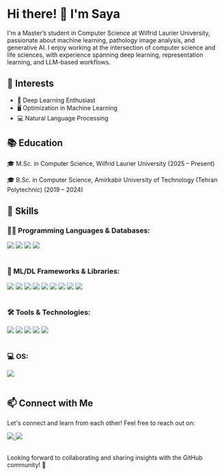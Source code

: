 # Hi there! 👋 I'm Saya

I'm a Master’s student in Computer Science at Wilfrid Laurier University, passionate about machine learning, pathology image analysis, and generative AI. I enjoy working at the intersection of computer science and life sciences, with experience spanning deep learning, representation learning, and LLM-based workflows.

## 🌱 Interests

- 🧠 Deep Learning Enthusiast
- 🖥️ Optimization in Machine Learning
- 💻 Natural Language Processing

  
## 📚 Education

🎓 M.Sc. in Computer Science, Wilfrid Laurier University (2025 – Present)

🎓 B.Sc. in Computer Science, Amirkabir University of Technology (Tehran Polytechnic) (2019 – 2024)

## 🚀 Skills

  ### 👨‍💻 Programming Languages & Databases:
  <div display="flex">
    <img src="https://img.shields.io/badge/python%20-%2314354C.svg?&style=for-the-badge&logo=python&logoColor=white" />
    <img src="https://img.shields.io/badge/c++-%2300599C.svg?style=for-the-badge&logo=c%2B%2B&logoColor=white" />
    <img src="https://img.shields.io/badge/c%20-%2300599C.svg?&style=for-the-badge&logo=c&logoColor=white" />
    <img src="https://img.shields.io/badge/mysql-%2300f.svg?style=for-the-badge&logo=mysql&logoColor=white" />
  </div>
  <br/>

  ### 🤖 ML/DL Frameworks & Libraries:
  <div display="flex">
    <img src="https://img.shields.io/badge/PyTorch-%23EE4C2C.svg?style=for-the-badge&logo=PyTorch&logoColor=white" />
    <img src="https://img.shields.io/badge/TensorFlow-%23FF6F00.svg?style=for-the-badge&logo=TensorFlow&logoColor=white" />
    <img src="https://img.shields.io/badge/Keras-%23D00000.svg?style=for-the-badge&logo=Keras&logoColor=white" />
    <img src="https://img.shields.io/badge/opencv-%23white.svg?style=for-the-badge&logo=opencv&logoColor=white" />    
    <img src="https://img.shields.io/badge/Anaconda-%2344A833.svg?style=for-the-badge&logo=anaconda&logoColor=white" />
    <img src="https://img.shields.io/badge/numpy-%23013243.svg?style=for-the-badge&logo=numpy&logoColor=white" />
    <img src="https://img.shields.io/badge/pandas-%23150458.svg?style=for-the-badge&logo=pandas&logoColor=white" />
    <img src="https://img.shields.io/badge/Matplotlib-%23ffffff.svg?style=for-the-badge&logo=Matplotlib&logoColor=black" />
    <img src="https://img.shields.io/badge/scikit--learn-%23F7931E.svg?style=for-the-badge&logo=scikit-learn&logoColor=white" />
  </div>
  <br/>

  ### 🛠️ Tools & Technologies:
  <div display="flex">
    <img src="https://img.shields.io/badge/git%20-%23F05033.svg?&style=for-the-badge&logo=git&logoColor=white"/>
    <img src="https://img.shields.io/badge/github%20-%23121011.svg?&style=for-the-badge&logo=github&logoColor=white"/>
    <img src="https://img.shields.io/badge/latex-%23008080.svg?style=for-the-badge&logo=latex&logoColor=white" />
    <img src="https://img.shields.io/badge/jupyter-%23FA0F00.svg?style=for-the-badge&logo=jupyter&logoColor=white" />
    <img src="https://img.shields.io/badge/pycharm-143?style=for-the-badge&logo=pycharm&logoColor=black&color=black&labelColor=green" />
  </div>
  <br/>

  ### 💻 OS:
  <div display="flex">
    <img src ="https://img.shields.io/badge/mac%20os-000000?style=for-the-badge&logo=apple&logoColor=white"/>
  </div>
  <br/>
  
## 📫 Connect with Me

Let's connect and learn from each other! Feel free to reach out on:

<div display="flex">
    <a href="https://www.linkedin.com/in/saya-hashemian-84a292238">
      <img src="https://img.shields.io/badge/LinkedIn-Profile-blue?style=flat-square&logo=linkedin">
    </a>
    <a href="mailto:sayahashemian@gmail.com">
      <img src="https://img.shields.io/badge/Gmail-Email-red?style=flat-square&logo=gmail">
    </a>
</div>
<br/>

Looking forward to collaborating and sharing insights with the GitHub community! 🌟
